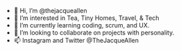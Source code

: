 - 👋 Hi, I’m @thejacqueallen
- 👀 I’m interested in Tea, Tiny Homes, Travel, & Tech
- 🌱 I’m currently learning coding, scrum, and UX. 
- 💞️ I’m looking to collaborate on projects with personality. 
- 📫 Instagram and Twitter @TheJacqueAllen 

<!---


